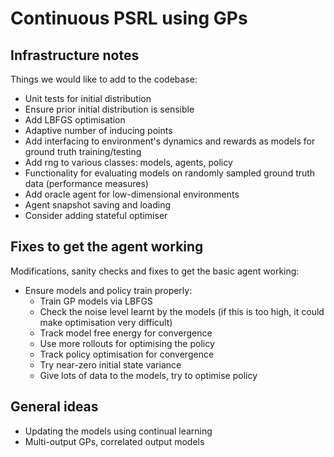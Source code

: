 # Continuous PSRL using GPs

## Infrastructure notes

Things we would like to add to the codebase:
* Unit tests for initial distribution
* Ensure prior initial distribution is sensible
* Add LBFGS optimisation
* Adaptive number of inducing points
* Add interfacing to environment's dynamics and rewards as models for ground truth training/testing
* Add rng to various classes: models, agents, policy
* Functionality for evaluating models on randomly sampled ground truth data (performance measures)
* Add oracle agent for low-dimensional environments
* Agent snapshot saving and loading
* Consider adding stateful optimiser

## Fixes to get the agent working

Modifications, sanity checks and fixes to get the basic agent working:
* Ensure models and policy train properly:
  - Train GP models via LBFGS
  - Check the noise level learnt by the models (if this is too high, it could make optimisation very difficult)
  - Track model free energy for convergence
  - Use more rollouts for optimising the policy
  - Track policy optimisation for convergence
  - Try near-zero initial state variance
  - Give lots of data to the models, try to optimise policy

## General ideas

* Updating the models using continual learning
* Multi-output GPs, correlated output models
